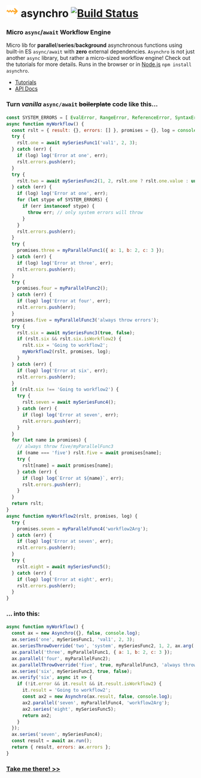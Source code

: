 <b class="remove-me">
  
# ![](https://raw.githubusercontent.com/ugate/asynchro/master/jsdocp/static/favicon-32x32.png) asynchro [![Build Status](https://travis-ci.com/ugate/asynchro.svg?branch=master)](https://travis-ci.com/ugate/asynchro)

</b>

### Micro `async`/`await` Workflow Engine
Micro lib for __parallel__/__series__/__background__ asynchronous functions using built-in ES `async/await` with __zero__ external dependencies. `Asynchro` is not just another `async` library, but rather a micro-sized workflow engine! Check out the tutorials for more details. Runs in the browser or in [Node.js](https://nodejs.org/) `npm install asynchro`.

* [Tutorials](https://ugate.github.io/asynchro/tutorial-1-queue.html)
* [API Docs](https://ugate.github.io/asynchro/Asynchro.html)

### Turn _vanilla_ `async/await` ~~boilerplate~~ code like this...
```js
const SYSTEM_ERRORS = [ EvalError, RangeError, ReferenceError, SyntaxError, TypeError, URIError ];
async function myWorkflow() {
  const rslt = { result: {}, errors: [] }, promises = {}, log = console.log;
  try {
    rslt.one = await mySeriesFunc1('val1', 2, 3);
  } catch (err) {
    if (log) log('Error at one', err);
    rslt.errors.push(err);
  }
  try {
    rslt.two = await mySeriesFunc2(1, 2, rslt.one ? rslt.one.value : undefined);
  } catch (err) {
    if (log) log('Error at one', err);
    for (let stype of SYSTEM_ERRORS) {
      if (err instanceof stype) {
        throw err; // only system errors will throw
      }
    }
    rslt.errors.push(err);
  }
  try {
    promises.three = myParallelFunc1({ a: 1, b: 2, c: 3 });
  } catch (err) {
    if (log) log('Error at three', err);
    rslt.errors.push(err);
  }
  try {
    promises.four = myParallelFunc2();
  } catch (err) {
    if (log) log('Error at four', err);
    rslt.errors.push(err);
  }
  promises.five = myParallelFunc3('always throw errors');
  try {
    rslt.six = await mySeriesFunc3(true, false);
    if (rslt.six && rslt.six.isWorkflow2) {
      rslt.six = 'Going to workflow2';
      myWorkflow2(rslt, promises, log);
    }
  } catch (err) {
    if (log) log('Error at six', err);
    rslt.errors.push(err);
  }
  if (rslt.six !== 'Going to workflow2') {
    try {
      rslt.seven = await mySeriesFunc4();
    } catch (err) {
      if (log) log('Error at seven', err);
      rslt.errors.push(err);
    }
  }
  for (let name in promises) {
    // always throw five/myParallelFunc3
    if (name === 'five') rslt.five = await promises[name];
    try {
      rslt[name] = await promises[name];
    } catch (err) {
      if (log) log(`Error at ${name}`, err);
      rslt.errors.push(err);
    }
  }
  return rslt;
}
async function myWorkflow2(rslt, promises, log) {
  try {
    promises.seven = myParallelFunc4('workflow2Arg');
  } catch (err) {
    if (log) log('Error at seven', err);
    rslt.errors.push(err);
  }
  try {
    rslt.eight = await mySeriesFunc5();
  } catch (err) {
    if (log) log('Error at eight', err);
    rslt.errors.push(err);
  }
}
```

### ... into this:
```js
async function myWorkflow() {
  const ax = new Asynchro({}, false, console.log);
  ax.series('one', mySeriesFunc1, 'val1', 2, 3);
  ax.seriesThrowOverride('two', 'system', mySeriesFunc2, 1, 2, ax.arg('one.value'));
  ax.parallel('three', myParallelFunc1, { a: 1, b: 2, c: 3 });
  ax.parallel('four', myParallelFunc2);
  ax.parallelThrowOverride('five', true, myParallelFunc3, 'always throw errors');
  ax.series('six', mySeriesFunc3, true, false);
  ax.verify('six', async it => {
    if (!it.error && it.result && it.result.isWorkflow2) {
      it.result = 'Going to workflow2';
      const ax2 = new Asynchro(ax.result, false, console.log);
      ax2.parallel('seven', myParallelFunc4, 'workflow2Arg');
      ax2.series('eight', mySeriesFunc5);
      return ax2;
    }
  });
  ax.series('seven', mySeriesFunc4);
  const result = await ax.run();
  return { result, errors: ax.errors };
}
```

### [Take me there! >>](https://ugate.github.io/asynchro/tutorial-1-queue.html)

